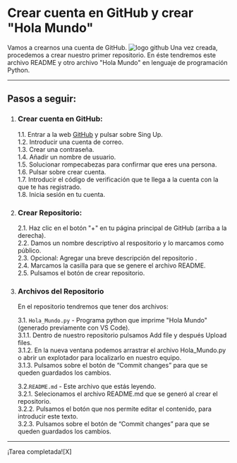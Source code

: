 # Crear cuenta en GitHub y crear "Hola Mundo"

Vamos a crearnos una cuenta de GitHub. ![logo github](https://marketing4ecommerce.net/wp-content/uploads/2018/06/GitHub-logo-2-imagen.jpg)
Una vez creada, procedemos a crear nuestro primer repositorio.
En éste tendremos este archivo README y otro archivo "Hola Mundo" en lenguaje de programación Python.

---

## Pasos a seguir:

1. ### Crear cuenta en GitHub:

   1.1. Entrar a la web [GitHub](https://github.com/) y pulsar sobre Sing Up.  
   1.2. Introducir una cuenta de correo.  
   1.3. Crear una contraseña.  
   1.4. Añadir un nombre de usuario.  
   1.5. Solucionar rompecabezas para confirmar que eres una persona.  
   1.6. Pulsar sobre crear cuenta.  
   1.7. Introducir el código de verificación que te llega a la cuenta con la que te has registrado.  
   1.8. Inicia sesión en tu cuenta.  

2. ### Crear Repositorio:

   2.1. Haz clic en el botón "+" en tu página principal de GitHub (arriba a la derecha).  
   2.2. Damos un nombre descriptivo al respositorio y lo marcamos como público.  
   2.3. Opcional: Agregar una breve descripción del repositorio .  
   2.4. Marcamos la casilla para que se genere el archivo README.   
   2.5. Pulsamos el botón de crear repositorio.  

3. ### Archivos del Repositorio
   En el repositorio tendremos que tener dos archivos:

   3.1. `Hola_Mundo.py` - Programa python que imprime "Hola Mundo" (generado previamente con VS Code).  
        3.1.1. Dentro de nuestro repositorio pulsamos Add file y después Upload files.  
        3.1.2. En la nueva ventana podemos arrastrar el archivo Hola_Mundo.py o abrir un explotador para localizarlo en nuestro equipo.   
        3.1.3. Pulsamos sobre el botón de “Commit changes” para que se queden guardados los cambios.  

   3.2.`README.md` - Este archivo que estás leyendo.  
        3.2.1. Selecionamos el archivo README.md que se generó al crear el repositorio.  
        3.2.2. Pulsamos el botón que nos permite editar el contenido, para introducir este texto.  
        3.2.3. Pulsamos sobre el botón de “Commit changes” para que se queden guardados los cambios.   
---

¡Tarea completada![X]
